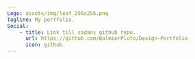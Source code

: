 ```yaml
---
Logo: assets/img/leaf_256x256.png
Tagline: My portfolio.
Social:
    - title: Link till sidans github repo.
      url: https://github.com/BalmierPluto/Design-Portfolio
      icon: github
---
```

